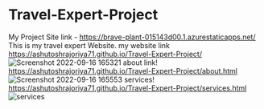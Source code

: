 # Travel-Expert-Project
My Project Site link - https://brave-plant-015143d00.1.azurestaticapps.net/
This is my travel expert Website.
my website link https://ashutoshrajoriya71.github.io/Travel-Expert-Project/
![Screenshot 2022-09-16 165321](https://user-images.githubusercontent.com/109854678/190628312-03c9bacc-3349-47eb-ad2c-ebaf9b4d3b14.png)
about link!  https://ashutoshrajoriya71.github.io/Travel-Expert-Project/about.html
![Screenshot 2022-09-16 165553](https://user-images.githubusercontent.com/109854678/190628954-df4a22b8-af99-4602-b34c-0d087f3ff1c4.png)
services!  https://ashutoshrajoriya71.github.io/Travel-Expert-Project/services.html
![services](https://user-images.githubusercontent.com/109854678/190630004-af40a608-5bc5-4056-88cc-dbda0c4c70ce.png)

